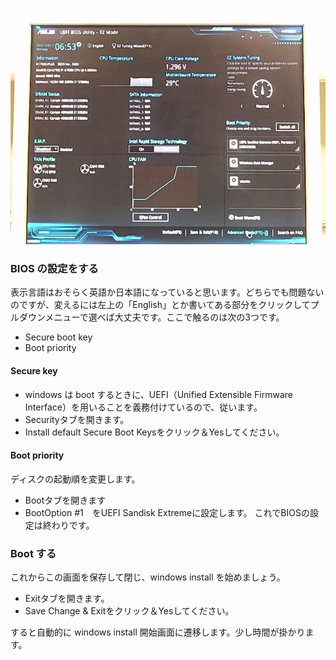 <!--- 画面の写真を貼るところから--->
![BIOS 設定画面](img/img1.JPG)

### BIOS の設定をする
表示言語はおそらく英語か日本語になっていると思います。どちらでも問題ないのですが、変えるには左上の「English」とか書いてある部分をクリックしてプルダウンメニューで選べば大丈夫です。ここで触るのは次の3つです。

- Secure boot key
- Boot priority


#### Secure key
- windows は boot するときに、UEFI（Unified Extensible Firmware Interface）を用いることを義務付けているので、従います。
- Securityタブを開きます。
- Install default Secure Boot Keysをクリック＆Yesしてください。



#### Boot priority
ディスクの起動順を変更します。

- Bootタブを開きます
- BootOption #1　をUEFI Sandisk Extremeに設定します。
これでBIOSの設定は終わりです。

### Boot する
これからこの画面を保存して閉じ、windows install を始めましょう。

- Exitタブを開きます。
- Save Change & Exitをクリック＆Yesしてください。

すると自動的に windows install 開始画面に遷移します。少し時間が掛かります。
